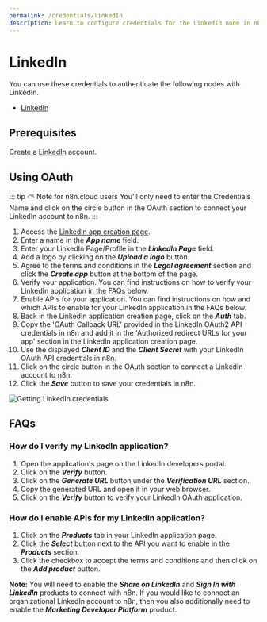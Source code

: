 ```yaml
---
permalink: /credentials/linkedIn
description: Learn to configure credentials for the LinkedIn node in n8n
---
```


# LinkedIn

You can use these credentials to authenticate the following nodes with LinkedIn.
- [LinkedIn](../../nodes-library/nodes/linkedIn/README.md)

## Prerequisites

Create a [LinkedIn](https://www.linkedin.com/) account.

## Using OAuth

::: tip ⛅️ Note for n8n.cloud users
You'll only need to enter the Credentials Name and click on the circle button in the OAuth section to connect your LinkedIn account to n8n.
:::

1. Access the [LinkedIn app creation page](https://www.linkedin.com/developers/apps/new).
2. Enter a name in the ***App name*** field.
3. Enter your LinkedIn Page/Profile in the ***LinkedIn Page*** field.
4. Add a logo by clicking on the ***Upload a logo*** button.
5. Agree to the terms and conditions in the ***Legal agreement*** section and click the ***Create app*** button at the bottom of the page.
6. Verify your application. You can find instructions on how to verify your LinkedIn application in the FAQs below.
7. Enable APIs for your application. You can find instructions on how and which APIs to enable for your LinkedIn application in the FAQs below.
8. Back in the LinkedIn application creation page, click on the ***Auth*** tab.
9. Copy the 'OAuth Callback URL' provided in the LinkedIn OAuth2 API credentials in n8n and add it in the 'Authorized redirect URLs for your app' section in the LinkedIn application creation page.
10. Use the displayed ***Client ID*** and the ***Client Secret*** with your LinkedIn OAuth API credentials in n8n.
11. Click on the circle button in the OAuth section to connect a LinkedIn account to n8n.
12. Click the ***Save*** button to save your credentials in n8n.

![Getting LinkedIn credentials](REDACTED)

## FAQs

### How do I verify my LinkedIn application?

1. Open the application's page on the LinkedIn developers portal.
2. Click on the ***Verify*** button.
3. Click on the ***Generate URL*** button under the ***Verification URL*** section.
4. Copy the generated URL and open it in your web browser.
5. Click on the ***Verify*** button to verify your LinkedIn OAuth application.

### How do I enable APIs for my LinkedIn application?

1. Click on the ***Products*** tab in your LinkedIn application page.
2. Click the ***Select*** button next to the API you want to enable in the ***Products*** section.
3. Click the checkbox to accept the terms and conditions and then click on the ***Add product*** button.

**Note:** You will need to enable the ***Share on LinkedIn*** and ***Sign In with LinkedIn*** products to connect with n8n. If you would like to connect an organizational LinkedIn account to n8n, then you also additionally need to enable the ***Marketing Developer Platform*** product.
